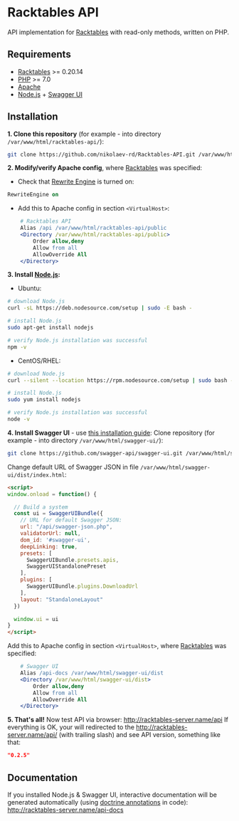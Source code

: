 # Racktables API
API implementation for [Racktables](https://github.com/RackTables/racktables) with read-only methods, written on PHP.

## Requirements

- [Racktables](https://github.com/RackTables/racktables) >= 0.20.14
- [PHP](https://github.com/php) >= 7.0
- [Apache](http://httpd.apache.org/)
- [Node.js](https://nodejs.org/) + [Swagger UI](https://github.com/swagger-api/swagger-ui)
  

## Installation

**1. Clone this repository** (for example - into directory `/var/www/html/racktables-api/`):
```bash
git clone https://github.com/nikolaev-rd/Racktables-API.git /var/www/html/racktables-api/
```
  
**2. Modify/verify Apache config**, where [Racktables](https://github.com/RackTables/racktables) was specified:
- Check that [Rewrite Engine](https://httpd.apache.org/docs/current/mod/mod_rewrite.html#rewriteengine) is turned on:
```apache
RewriteEngine on
```
- Add this to Apache config in section `<VirtualHost>`:
```apache
	# Racktables API
	Alias /api /var/www/html/racktables-api/public
	<Directory /var/www/html/racktables-api/public>
		Order allow,deny
		Allow from all
		AllowOverride All
	</Directory>
```
  
**3. Install [Node.js](https://nodejs.org/):**
- Ubuntu:
```bash
# download Node.js
curl -sL https://deb.nodesource.com/setup | sudo -E bash -

# install Node.js
sudo apt-get install nodejs

# verify Node.js installation was successful
npm -v
```
- CentOS/RHEL:
```bash
# download Node.js
curl --silent --location https://rpm.nodesource.com/setup | sudo bash -

# install Node.js
sudo yum install nodejs

# verify Node.js installation was successful
node -v
```
  
**4. Install Swagger UI** - use [this installation guide](https://swagger.io/docs/swagger-tools/#swagger-ui-documentation-29):
Clone repository (for example - into directory `/var/www/html/swagger-ui/`):
```bash
git clone https://github.com/swagger-api/swagger-ui.git /var/www/html/swagger-ui
```
Change default URL of Swagger JSON in file `/var/www/html/swagger-ui/dist/index.html`:
```html
<script>
window.onload = function() {

  // Build a system
  const ui = SwaggerUIBundle({
    // URL for default Swagger JSON:
    url: "/api/swagger-json.php",
    validatorUrl: null,
    dom_id: '#swagger-ui',
    deepLinking: true,
    presets: [
      SwaggerUIBundle.presets.apis,
      SwaggerUIStandalonePreset
    ],
    plugins: [
      SwaggerUIBundle.plugins.DownloadUrl
    ],
    layout: "StandaloneLayout"
  })

  window.ui = ui
}
</script>
```
Add this to Apache config in section `<VirtualHost>`, where [Racktables](https://github.com/RackTables/racktables) was specified:
```apache
	# Swagger UI
	Alias /api-docs /var/www/html/swagger-ui/dist
	<Directory /var/www/html/swagger-ui/dist>
		Order allow,deny
		Allow from all
		AllowOverride All
	</Directory>
```

**5. That's all!**
Now test API via browser: http://racktables-server.name/api
If everything is OK, your will redirected to the http://racktables-server.name/api/ (with trailing slash) and see API version, something like that:
```json
"0.2.5"
```
  
## Documentation
If you installed Node.js & Swagger UI, interactive documentation will be generated automatically (using [doctrine annotations](http://doctrine-common.readthedocs.org/en/latest/reference/annotations.html) in code): 
http://racktables-server.name/api-docs
